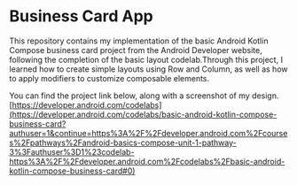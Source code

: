 # Business Card App

This repository contains my implementation of the basic Android Kotlin Compose business card project from the Android Developer website, following the completion of the basic layout codelab.Through this project, I learned how to create simple layouts using Row and Column, as well as how to apply modifiers to customize composable elements.

You can find the project link below, along with a screenshot of my design.
[https://developer.android.com/codelabs](https://developer.android.com/codelabs/basic-android-kotlin-compose-business-card?authuser=1&continue=https%3A%2F%2Fdeveloper.android.com%2Fcourses%2Fpathways%2Fandroid-basics-compose-unit-1-pathway-3%3Fauthuser%3D1%23codelab-https%3A%2F%2Fdeveloper.android.com%2Fcodelabs%2Fbasic-android-kotlin-compose-business-card#0)

